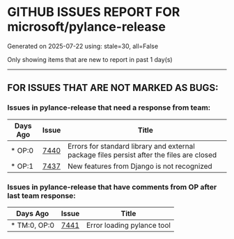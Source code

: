 
# GITHUB ISSUES REPORT FOR microsoft/pylance-release


Generated on 2025-07-22 using: stale=30, all=False


Only showing items that are new to report in past 1 day(s)


---

## FOR ISSUES THAT ARE NOT MARKED AS BUGS:


### Issues in pylance-release that need a response from team:

| Days Ago | Issue | Title |
| --- | --- | --- |
 | \* OP:0  |[7440](https://github.com/microsoft/pylance-release/issues/7440 "Errors for standard library and external package files persist after the files are closed")  |Errors for standard library and external package files persist after the files are closed |
 | \* OP:1  |[7437](https://github.com/microsoft/pylance-release/issues/7437 "New features from Django is not recognized")  |New features from Django is not recognized |

### Issues in pylance-release that have comments from OP after last team response:

| Days Ago | Issue | Title |
| --- | --- | --- |
 | \* TM:0, OP:0  |[7441](https://github.com/microsoft/pylance-release/issues/7441 "Error loading pylance tool")  |Error loading pylance tool |




















